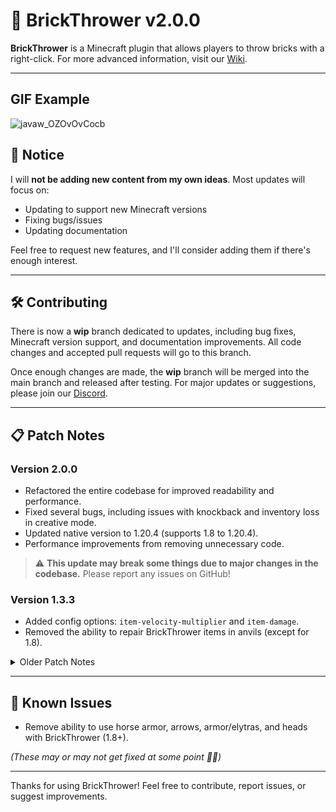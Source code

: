 # 🧱 BrickThrower v2.0.0

**BrickThrower** is a Minecraft plugin that allows players to throw bricks with a right-click. For more advanced information, visit our [Wiki](https://github.com/Twocoolguy/BrickThrower/wiki).

---

## GIF Example

![javaw_OZOvOvCocb](https://github.com/user-attachments/assets/73e0d8fa-1957-4d97-aca4-d9280cee5f81)


## 🚨 Notice

I will **not be adding new content from my own ideas**. Most updates will focus on:

- Updating to support new Minecraft versions
- Fixing bugs/issues
- Updating documentation

Feel free to request new features, and I'll consider adding them if there's enough interest.

---

## 🛠️ Contributing

There is now a **wip** branch dedicated to updates, including bug fixes, Minecraft version support, and documentation improvements. All code changes and accepted pull requests will go to this branch.

Once enough changes are made, the **wip** branch will be merged into the main branch and released after testing. For major updates or suggestions, please join our [Discord](https://discord.gg/TyZM6ePB65).

---

## 📋 Patch Notes

### Version 2.0.0
- Refactored the entire codebase for improved readability and performance.
- Fixed several bugs, including issues with knockback and inventory loss in creative mode.
- Updated native version to 1.20.4 (supports 1.8 to 1.20.4).
- Performance improvements from removing unnecessary code.

> ⚠️ **This update may break some things due to major changes in the codebase.** Please report any issues on GitHub!

### Version 1.3.3
- Added config options: `item-velocity-multiplier` and `item-damage`.
- Removed the ability to repair BrickThrower items in anvils (except for 1.8).

<details>
  <summary>Older Patch Notes</summary>

### Version 1.3.0
- Added damage to thrown bricks against living entities.
- Older Minecraft versions can now use any chosen items.
- Prevented placing or consuming items with BrickThrower NBT data.

### Version 1.2.4
- Added support for Minecraft versions: 1.12, 1.11, 1.10, 1.9, 1.8.
- Refactored code for improved performance and readability.
- Fixed a bug that deleted off-hand items when throwing bricks.

### Version 1.2.3
- Added custom item configuration for `/brickthrower get` command.
- Improved performance and added new command alias (`/brth`).

### Version 1.2.2
- Added nether bricks as a throwable item (`/brickthrower get nether`).
- Switched to NBT tags for storing no-craft data instead of lore.

</details>

---

## 🔧 Known Issues

- Remove ability to use horse armor, arrows, armor/elytras, and heads with BrickThrower (1.8+).
  
*(These may or may not get fixed at some point 🤷‍♂️)*

---

Thanks for using BrickThrower! Feel free to contribute, report issues, or suggest improvements.

